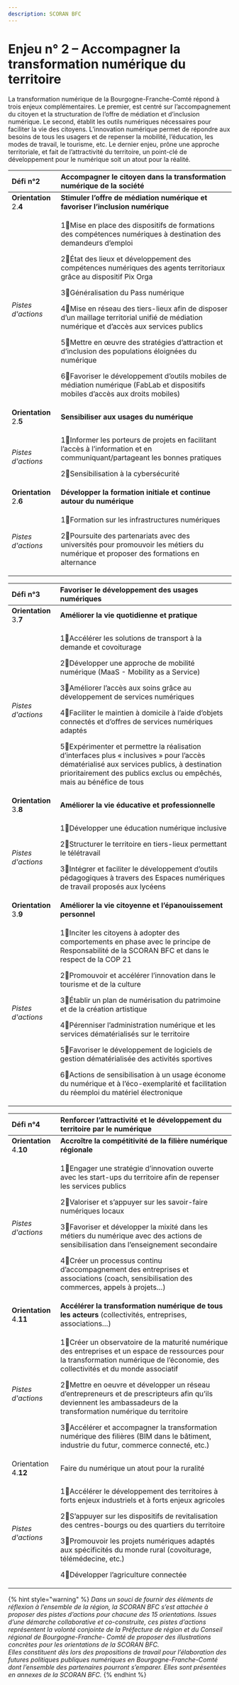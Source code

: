 ```yaml
---
description: SCORAN BFC
---
```


# Enjeu n° 2 – Accompagner la transformation numérique du territoire

La transformation numérique de la Bourgogne-Franche-Comté répond à trois enjeux complémentaires. Le premier, est centré sur l’accompagnement du citoyen et la structuration de l’offre de médiation et d’inclusion numérique. Le second, établit les outils numériques nécessaires pour faciliter la vie des citoyens. L’innovation numérique permet de répondre aux besoins de tous les usagers et de repenser la mobilité, l’éducation, les modes de travail, le tourisme, etc. Le dernier enjeu, prône une approche territoriale, et fait de l’attractivité du territoire, un point-clé de développement pour le numérique soit un atout pour la réalité.

<table>
  <thead>
    <tr>
      <th style="text-align:left">D&#xE9;fi n&#xB0;2</th>
      <th style="text-align:left"><b>Accompagner le citoyen dans la transformation num&#xE9;rique de la soci&#xE9;t&#xE9;</b>
      </th>
    </tr>
  </thead>
  <tbody>
    <tr>
      <td style="text-align:left"><b>Orientation<br /></b>2.<b>4</b>
      </td>
      <td style="text-align:left"><b>Stimuler l&#x2019;offre de m&#xE9;diation num&#xE9;rique et favoriser l&#x2019;inclusion num&#xE9;rique</b>
      </td>
    </tr>
    <tr>
      <td style="text-align:left"><em>Pistes d&apos;actions</em>
      </td>
      <td style="text-align:left">
        <p>1&#x20E3;Mise en place des dispositifs de formations des comp&#xE9;tences
          num&#xE9;riques &#xE0; destination des demandeurs d&#x2019;emploi</p>
        <p>2&#x20E3;&#xC9;tat des lieux et d&#xE9;veloppement des comp&#xE9;tences
          num&#xE9;riques des agents territoriaux gr&#xE2;ce au dispositif Pix Orga</p>
        <p>3&#x20E3;G&#xE9;n&#xE9;ralisation du Pass num&#xE9;rique</p>
        <p>4&#x20E3;Mise en r&#xE9;seau des tiers-lieux afin de disposer d&#x2019;un
          maillage territorial unifi&#xE9; de m&#xE9;diation num&#xE9;rique et d&#x2019;acc&#xE8;s
          aux services publics</p>
        <p>5&#x20E3;Mettre en &#x153;uvre des strat&#xE9;gies d&#x2019;attraction
          et d&#x2019;inclusion des populations &#xE9;loign&#xE9;es du num&#xE9;rique</p>
        <p>6&#x20E3;Favoriser le d&#xE9;veloppement d&#x2019;outils mobiles de m&#xE9;diation
          num&#xE9;rique (FabLab et dispositifs mobiles d&#x2019;acc&#xE8;s aux droits
          mobiles)</p>
      </td>
    </tr>
    <tr>
      <td style="text-align:left"><b>Orientation</b>
        <br />2.<b>5</b>
      </td>
      <td style="text-align:left"><b>Sensibiliser aux usages du num&#xE9;rique</b>
      </td>
    </tr>
    <tr>
      <td style="text-align:left"><em>Pistes d&apos;actions</em>
      </td>
      <td style="text-align:left">
        <p>1&#x20E3;Informer les porteurs de projets en facilitant l&#x2019;acc&#xE8;s
          &#xE0; l&#x2019;information et en communiquant/partageant les bonnes pratiques</p>
        <p>2&#x20E3;Sensibilisation &#xE0; la cybers&#xE9;curit&#xE9;</p>
      </td>
    </tr>
    <tr>
      <td style="text-align:left"><b>Orientation</b>
        <br />2.<b>6</b>
      </td>
      <td style="text-align:left"><b>D&#xE9;velopper la formation initiale et continue autour du num&#xE9;rique</b>
      </td>
    </tr>
    <tr>
      <td style="text-align:left"><em>Pistes d&apos;actions</em>
      </td>
      <td style="text-align:left">
        <p>1&#x20E3;Formation sur les infrastructures num&#xE9;riques</p>
        <p>2&#x20E3;Poursuite des partenariats avec des universit&#xE9;s pour promouvoir
          les m&#xE9;tiers du num&#xE9;rique et proposer des formations en alternance</p>
      </td>
    </tr>
  </tbody>
</table>

<table>
  <thead>
    <tr>
      <th style="text-align:left">D&#xE9;fi n&#xB0;3</th>
      <th style="text-align:left"><b>Favoriser le d&#xE9;veloppement des usages num&#xE9;riques</b>
      </th>
    </tr>
  </thead>
  <tbody>
    <tr>
      <td style="text-align:left"><b>Orientation</b>
        <br />3.<b>7</b>
      </td>
      <td style="text-align:left"><b>Am&#xE9;liorer la vie quotidienne et pratique</b>
      </td>
    </tr>
    <tr>
      <td style="text-align:left"><em>Pistes d&apos;actions</em>
      </td>
      <td style="text-align:left">
        <p>1&#x20E3;Acc&#xE9;l&#xE9;rer les solutions de transport &#xE0; la demande
          et covoiturage</p>
        <p>2&#x20E3;D&#xE9;velopper une approche de mobilit&#xE9; num&#xE9;rique
          (MaaS - Mobility as a Service)</p>
        <p>3&#x20E3;Am&#xE9;liorer l&#x2019;acc&#xE8;s aux soins gr&#xE2;ce au d&#xE9;veloppement
          de services num&#xE9;riques</p>
        <p>4&#x20E3;Faciliter le maintien &#xE0; domicile &#xE0; l&#x2019;aide d&#x2019;objets
          connect&#xE9;s et d&#x2019;offres de services num&#xE9;riques adapt&#xE9;s</p>
        <p>5&#x20E3;Exp&#xE9;rimenter et permettre la r&#xE9;alisation d&#x2019;interfaces
          plus &#xAB; inclusives &#xBB; pour l&#x2019;acc&#xE8;s d&#xE9;mat&#xE9;rialis&#xE9;
          aux services publics, &#xE0; destination prioritairement des publics exclus
          ou emp&#xEA;ch&#xE9;s, mais au b&#xE9;n&#xE9;fice de tous</p>
      </td>
    </tr>
    <tr>
      <td style="text-align:left"><b>Orientation</b>
        <br />3.<b>8</b>
      </td>
      <td style="text-align:left"><b>Am&#xE9;liorer la vie &#xE9;ducative et professionnelle</b>
      </td>
    </tr>
    <tr>
      <td style="text-align:left"><em>Pistes d&apos;actions</em>
      </td>
      <td style="text-align:left">
        <p>1&#x20E3;D&#xE9;velopper une &#xE9;ducation num&#xE9;rique inclusive</p>
        <p>2&#x20E3;Structurer le territoire en tiers-lieux permettant le t&#xE9;l&#xE9;travail</p>
        <p>3&#x20E3;Int&#xE9;grer et faciliter le d&#xE9;veloppement d&#x2019;outils
          p&#xE9;dagogiques &#xE0; travers des Espaces num&#xE9;riques de travail
          propos&#xE9;s aux lyc&#xE9;ens</p>
      </td>
    </tr>
    <tr>
      <td style="text-align:left"><b>Orientation</b>
        <br />3.<b>9</b>
      </td>
      <td style="text-align:left"><b>Am&#xE9;liorer la vie citoyenne et l&#x2019;&#xE9;panouissement personnel</b>
      </td>
    </tr>
    <tr>
      <td style="text-align:left"><em>Pistes d&apos;actions</em>
      </td>
      <td style="text-align:left">
        <p>1&#x20E3;Inciter les citoyens &#xE0; adopter des comportements en phase
          avec le principe de Responsabilit&#xE9; de la SCORAN BFC et dans le respect
          de la COP 21</p>
        <p>2&#x20E3;Promouvoir et acc&#xE9;l&#xE9;rer l&#x2019;innovation dans le
          tourisme et de la culture</p>
        <p>3&#x20E3;&#xC9;tablir un plan de num&#xE9;risation du patrimoine et de
          la cr&#xE9;ation artistique</p>
        <p>4&#x20E3;P&#xE9;renniser l&#x2019;administration num&#xE9;rique et les
          services d&#xE9;mat&#xE9;rialis&#xE9;s sur le territoire</p>
        <p>5&#x20E3;Favoriser le d&#xE9;veloppement de logiciels de gestion d&#xE9;mat&#xE9;rialis&#xE9;e
          des activit&#xE9;s sportives</p>
        <p>6&#x20E3;Actions de sensibilisation &#xE0; un usage &#xE9;conome du num&#xE9;rique
          et &#xE0; l&#x2019;&#xE9;co-exemplarit&#xE9; et facilitation du r&#xE9;emploi
          du mat&#xE9;riel &#xE9;lectronique</p>
      </td>
    </tr>
  </tbody>
</table>

<table>
  <thead>
    <tr>
      <th style="text-align:left">D&#xE9;fi n&#xB0;4</th>
      <th style="text-align:left"><b>Renforcer l&#x2019;attractivit&#xE9; et le d&#xE9;veloppement du territoire par le num&#xE9;rique</b>
      </th>
    </tr>
  </thead>
  <tbody>
    <tr>
      <td style="text-align:left"><b>Orientation</b>
        <br />4.<b>10</b>
      </td>
      <td style="text-align:left"><b>Accro&#xEE;tre la comp&#xE9;titivit&#xE9; de la fili&#xE8;re num&#xE9;rique r&#xE9;gionale</b>
      </td>
    </tr>
    <tr>
      <td style="text-align:left"><em>Pistes d&apos;actions</em>
      </td>
      <td style="text-align:left">
        <p>1&#x20E3;Engager une strat&#xE9;gie d&#x2019;innovation ouverte avec les
          start-ups du territoire afin de repenser les services publics</p>
        <p>2&#x20E3;Valoriser et s&#x2019;appuyer sur les savoir-faire num&#xE9;riques
          locaux</p>
        <p>3&#x20E3;Favoriser et d&#xE9;velopper la mixit&#xE9; dans les m&#xE9;tiers
          du num&#xE9;rique avec des actions de sensibilisation dans l&#x2019;enseignement
          secondaire</p>
        <p>4&#x20E3;Cr&#xE9;er un processus continu d&#x2019;accompagnement des entreprises
          et associations (coach, sensibilisation des commerces, appels &#xE0; projets&#x2026;)</p>
      </td>
    </tr>
    <tr>
      <td style="text-align:left"><b>Orientation</b>
        <br />4.<b>11</b>
      </td>
      <td style="text-align:left"><b>Acc&#xE9;l&#xE9;rer la transformation num&#xE9;rique de tous les acteurs </b>(collectivit&#xE9;s,
        entreprises, associations&#x2026;)</td>
    </tr>
    <tr>
      <td style="text-align:left"><em>Pistes d&apos;actions</em>
      </td>
      <td style="text-align:left">
        <p>1&#x20E3;Cr&#xE9;er un observatoire de la maturit&#xE9; num&#xE9;rique
          des entreprises et un espace de ressources pour la transformation num&#xE9;rique
          de l&#x2019;&#xE9;conomie, des collectivit&#xE9;s et du monde associatif</p>
        <p>2&#x20E3;Mettre en oeuvre et d&#xE9;velopper un r&#xE9;seau d&#x2019;entrepreneurs
          et de prescripteurs afin qu&#x2019;ils deviennent les ambassadeurs de la
          transformation num&#xE9;rique du territoire</p>
        <p>3&#x20E3;Acc&#xE9;l&#xE9;rer et accompagner la transformation num&#xE9;rique
          des fili&#xE8;res (BIM dans le b&#xE2;timent, industrie du futur, commerce
          connect&#xE9;, etc.)</p>
      </td>
    </tr>
    <tr>
      <td style="text-align:left">Orientation
        <br />4.<b>12</b>
      </td>
      <td style="text-align:left">Faire du num&#xE9;rique un atout pour la ruralit&#xE9;</td>
    </tr>
    <tr>
      <td style="text-align:left"><em>Pistes d&apos;actions</em>
      </td>
      <td style="text-align:left">
        <p>1&#x20E3;Acc&#xE9;l&#xE9;rer le d&#xE9;veloppement des territoires &#xE0;
          forts enjeux industriels et &#xE0; forts enjeux agricoles</p>
        <p>2&#x20E3;S&#x2019;appuyer sur les dispositifs de revitalisation des centres-bourgs
          ou des quartiers du territoire</p>
        <p>3&#x20E3;Promouvoir les projets num&#xE9;riques adapt&#xE9;s aux sp&#xE9;cificit&#xE9;s
          du monde rural (covoiturage, t&#xE9;l&#xE9;m&#xE9;decine, etc.)</p>
        <p>4&#x20E3;D&#xE9;velopper l&#x2019;agriculture connect&#xE9;e</p>
      </td>
    </tr>
  </tbody>
</table>

{% hint style="warning" %}
_Dans un souci de fournir des éléments de réflexion à l’ensemble de la région, la SCORAN BFC s’est attachée à proposer des pistes d’actions pour chacune des 15 orientations. Issues d’une démarche collaborative et co-construite, ces pistes d’actions représentent la volonté conjointe de la Préfecture de région et du Conseil régional de Bourgogne-Franche- Comté de proposer des illustrations concrètes pour les orientations de la SCORAN BFC.   
Elles constituent dès lors des propositions de travail pour l’élaboration des futures politiques publiques numériques en Bourgogne-Franche-Comté dont l’ensemble des partenaires pourront s’emparer. Elles sont présentées en annexes de la SCORAN BFC._
{% endhint %}



